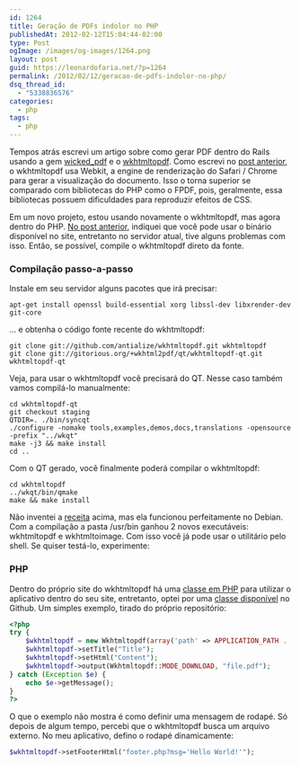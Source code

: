 ```yaml
---
id: 1264
title: Geração de PDFs indolor no PHP
publishedAt: 2012-02-12T15:04:44-02:00
type: Post
ogImage: /images/og-images/1264.png
layout: post
guid: https://leonardofaria.net/?p=1264
permalink: /2012/02/12/geracao-de-pdfs-indolor-no-php/
dsq_thread_id:
  - "5338836576"
categories:
  - php
tags:
  - php
---
```

Tempos atrás escrevi um artigo sobre como gerar PDF dentro do Rails usando a gem [wicked_pdf](https://github.com/mileszs/wicked_pdf) e o [wkhtmltopdf](http://code.google.com/p/wkhtmltopdf). Como escrevi no [post anterior](https://leonardofaria.net/2011/08/31/geracao-de-pdfs-indolor-no-rails-3/), o wkhtmltopdf usa Webkit, a engine de renderização do Safari / Chrome para gerar a visualização do documento. Isso o torna superior se comparado com bibliotecas do PHP como o FPDF, pois, geralmente, essa bibliotecas possuem dificuldades para reproduzir efeitos de CSS.

Em um novo projeto, estou usando novamente o wkhtmltopdf, mas agora dentro do PHP. [No post anterior](https://leonardofaria.net/2011/08/31/geracao-de-pdfs-indolor-no-rails-3/), indiquei que você pode usar o binário disponível no site, entretanto no servidor atual, tive alguns problemas com isso. Então, se possível, compile o wkhtmltopdf direto da fonte.

### Compilação passo-a-passo

Instale em seu servidor alguns pacotes que irá precisar:

```
apt-get install openssl build-essential xorg libssl-dev libxrender-dev git-core
```

&#8230; e obtenha o código fonte recente do wkhtmltopdf:

```
git clone git://github.com/antialize/wkhtmltopdf.git wkhtmltopdf
git clone git://gitorious.org/+wkhtml2pdf/qt/wkhtmltopdf-qt.git wkhtmltopdf-qt
```

Veja, para usar o wkhtmltopdf você precisará do QT. Nesse caso também vamos compilá-lo manualmente:

```
cd wkhtmltopdf-qt
git checkout staging
QTDIR=. ./bin/syncqt
./configure -nomake tools,examples,demos,docs,translations -opensource -prefix "../wkqt"
make -j3 && make install
cd ..
```

Com o QT gerado, você finalmente poderá compilar o wkhtmltopdf:

```
cd wkhtmltopdf
../wkqt/bin/qmake
make && make install
```

Não inventei a [receita](http://code.google.com/p/wkhtmltopdf/wiki/compilation) acima, mas ela funcionou perfeitamente no Debian. Com a compilação a pasta /usr/bin ganhou 2 novos executáveis: wkhtmltopdf e wkhtmltoimage. Com isso você já pode usar o utilitário pelo shell. Se quiser testá-lo, experimente:

### PHP

Dentro do próprio site do wkhtmltopdf há uma [classe em PHP](http://code.google.com/p/wkhtmltopdf/wiki/IntegrationWithPhp) para utilizar o aplicativo dentro do seu site, entretanto, optei por uma [classe disponível](https://github.com/aur1mas/Wkhtmltopdf) no Github. Um simples exemplo, tirado do próprio repositório:

```php
<?php
try {
	$wkhtmltopdf = new Wkhtmltopdf(array('path' => APPLICATION_PATH . '/../public/uploads/'));
	$wkhtmltopdf->setTitle("Title");
	$wkhtmltopdf->setHtml("Content");
	$wkhtmltopdf->output(Wkhtmltopdf::MODE_DOWNLOAD, "file.pdf");
} catch (Exception $e) {
	echo $e->getMessage();
}
?>
```

O que o exemplo não mostra é como definir uma mensagem de rodapé. Só depois de algum tempo, percebi que o wkhtmltopdf busca um arquivo externo. No meu aplicativo, defino o rodapé dinamicamente:

```php
$wkhtmltopdf->setFooterHtml("footer.php?msg='Hello World!'");
```
